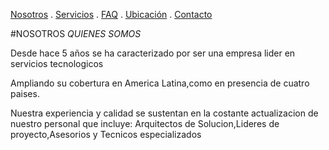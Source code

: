 [Nosotros](./nosotros.md) . [Servicios](./servicios.md) . [FAQ](FAQ.md) . [Ubicación](ubicacion.md) . [Contacto](./contacto.md)

#NOSOTROS
*QUIENES SOMOS*

Desde hace 5 años se ha caracterizado por ser una empresa lider en servicios tecnologicos

Ampliando su cobertura en America Latina,como en presencia de cuatro paises.

Nuestra experiencia y calidad se sustentan en la costante actualizacion de nuestro personal que incluye: 
Arquitectos de Solucion,Lideres de proyecto,Asesorios y Tecnicos especializados


